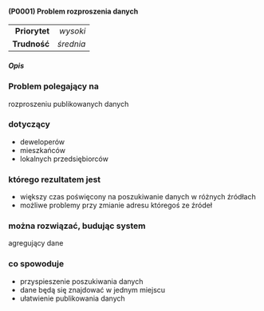 #### (P0001) Problem rozproszenia danych

|               |           |
| ------------: |----------:|
| **Priorytet** |  *wysoki* |
|  **Trudność** | *średnia* |



##### Opis

### Problem polegający na
rozproszeniu publikowanych danych

### dotyczący
- deweloperów
- mieszkańców
- lokalnych przedsiębiorców

### którego rezultatem jest
- większy czas poświęcony na poszukiwanie danych w różnych źródłach
- możliwe problemy przy zmianie adresu któregoś ze źródeł

### można rozwiązać, budując system
agregujący dane

### co spowoduje
- przyspieszenie poszukiwania danych
- dane będą się znajdować w jednym miejscu
- ułatwienie publikowania danych



